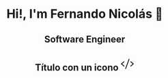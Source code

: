 <h1 align="center">Hi!, I'm Fernando Nicolás 👋</h1>

<div id="header" align="center">
  <h2>Software Engineer</h2>
 <h2>Título con un icono <svg xmlns="http://www.w3.org/2000/svg" width="32" height="32" viewBox="0 0 256 256"><path fill="currentColor" d="M69.12 94.15L28.5 128l40.62 33.85a8 8 0 1 1-10.24 12.29l-48-40a8 8 0 0 1 0-12.29l48-40a8 8 0 0 1 10.24 12.3Zm176 27.7l-48-40a8 8 0 1 0-10.24 12.3L227.5 128l-40.62 33.85a8 8 0 1 0 10.24 12.29l48-40a8 8 0 0 0 0-12.29Zm-82.39-89.37a8 8 0 0 0-10.25 4.79l-64 176a8 8 0 0 0 4.79 10.26A8.14 8.14 0 0 0 96 224a8 8 0 0 0 7.52-5.27l64-176a8 8 0 0 0-4.79-10.25Z"/></svg></h2>
  
</div>
<!--
**FerNicolas117/FerNicolas117** is a ✨ _special_ ✨ repository because its `README.md` (this file) appears on your GitHub profile.

Here are some ideas to get you started:

- 🔭 I’m currently working on ...
- 🌱 I’m currently learning ...
- 👯 I’m looking to collaborate on ...
- 🤔 I’m looking for help with ...
- 💬 Ask me about ...
- 📫 How to reach me: ...
- 😄 Pronouns: ...
- ⚡ Fun fact: ...
-->
